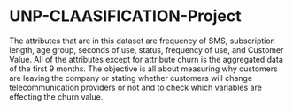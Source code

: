 # UNP-CLAASIFICATION-Project
The attributes that are in this dataset are frequency of SMS, subscription length, age group,
seconds of use, status, frequency of use, and Customer Value. All of the attributes except for
attribute churn is the aggregated data of the first 9 months. The objective is all about measuring
why customers are leaving the company or stating whether customers will change
telecommunication providers or not and to check which variables are effecting the churn value.

